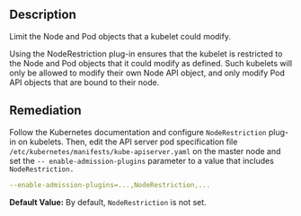 ## Description

Limit the Node and Pod objects that a kubelet could modify.

Using the NodeRestriction plug-in ensures that the kubelet is restricted to the Node and Pod objects that it could modify as defined. Such kubelets will only be allowed to modify their own Node API object, and only modify Pod API objects that are bound to their node.

## Remediation

Follow the Kubernetes documentation and configure `NodeRestriction` plug-in on kubelets. Then, edit the API server pod specification file `/etc/kubernetes/manifests/kube-apiserver.yaml` on the master node and set the `-- enable-admission-plugins` parameter to a value that includes` NodeRestriction.`
```yaml
--enable-admission-plugins=...,NodeRestriction,...
```

**Default Value:** By default, `NodeRestriction` is not set.